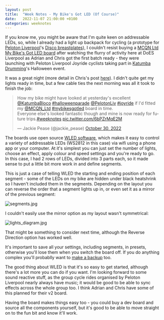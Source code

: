 ```yaml
---
layout: post
title:  "Week Notes - My Bike's Got LED (Of Course)"
date:   2022-11-07 21:00:00 +0100
categories: weeknotes
---
```


If you know me, you might be aware that I'm quite keen on addressable LEDs, so, while I already had a light up backpack for cycling (a prototype for [Peloton Liverpool](https://peloton.coop)'s [Disco breastplates](https://twitter.com/PelotonLiv/status/1499019125011668996?s=20&t=nDrJC5sKxXCYXhn_cV9HPQ)), I couldn't resist buying a [MCQN Ltd](https://mcqn.com/) [My Bike's Got LED board](https://twitter.com/huffeec/status/1585560542080638979?s=20&t=gtIk50p2UsO_uZefMUf0Gg) after watching the flurry of activity here at DoES Liverpool as Adrian and Chris got the first batch ready - they were launching with Peloton Liverpool Joyride cyclists taking part in [Katumba Drumming](https://katumba.co.uk/)'s Halloween event.

It was a great night (more detail in Chris's post [here](https://twitter.com/MCQN_Ltd/status/1587781835043778561?s=20&t=gtIk50p2UsO_uZefMUf0Gg)). I didn't quite get my lights ready in time, but a few cable ties the next morning was all it took to finish the job:

<blockquote class="twitter-tweet"><p lang="en" dir="ltr">How my bike might have looked at yesterday&#39;s excellent <a href="https://twitter.com/KatumbaBloco?ref_src=twsrc%5Etfw">@KatumbaBloco</a> <a href="https://twitter.com/hashtag/halloweenparade?src=hash&amp;ref_src=twsrc%5Etfw">#halloweenparade</a> <a href="https://twitter.com/PelotonLiv?ref_src=twsrc%5Etfw">@PelotonLiv</a> <a href="https://twitter.com/hashtag/joyride?src=hash&amp;ref_src=twsrc%5Etfw">#joyride</a> if I&#39;d fitted my <a href="https://twitter.com/MCQN_Ltd?ref_src=twsrc%5Etfw">@MCQN_Ltd</a> <a href="https://twitter.com/hashtag/mybikesgotled?src=hash&amp;ref_src=twsrc%5Etfw">#mybikesgotled</a> board in time.<br>Everyone else&#39;s looked fantastic though and mine is now ready for future trips.<a href="https://twitter.com/hashtag/weeknotes?src=hash&amp;ref_src=twsrc%5Etfw">#weeknotes</a> <a href="https://t.co/6bPZrMqE2M">pic.twitter.com/6bPZrMqE2M</a></p>&mdash; Jackie Pease (@jackie_pease) <a href="https://twitter.com/jackie_pease/status/1586751768901419010?ref_src=twsrc%5Etfw">October 30, 2022</a></blockquote> <script async src="https://platform.twitter.com/widgets.js" charset="utf-8"></script> 

The boards use open source [WLED software](https://kno.wled.ge/), which makes it easy to control a variety of addressable LEDs (WS2812 in this case) via wifi using a phone app or your computer. At it's simplest you can just set the number of lights, choose an effect, apply colour and speed settings and you're ready to go. In this case, I had 2 rows of LEDs, divided into 3 parts each, so it made sense to put a little bit more work in and define segments.

This is just a case of telling WLED the starting and ending position of each segment - some of the LEDs on my bike are hidden under black heatshrink so I haven't included them in the segments. Depending on the layout you can reverse the order that a segment lights up in, or even set it as a mirror of the previous segment:

![segments.jpg](https://jackiepease.github.io/assets/weeknotes_20221107/segments.jpg)


I couldn't easily use the mirror option as my layout wasn't symmetrical:

![lights_diagram.jpg](https://jackiepease.github.io/assets/weeknotes_20221107/lights_diagram.jpg)

That might be something to consider next time, although the Reverse Direction option has worked well.

It's important to save all your settings, including segments, in presets, otherwise you'll lose them when you switch the board off. If you do anything complex you'll probablly want to [make a backup](https://github.com/Aircoookie/WLED/issues/146) too.

The good thing about WLED is that it's so easy to get started, although there's a lot more you can do if you want. I'm looking forward to some sound reactive stuff, as the group cycle rides organised by Peloton Liverpool nearly always have music; it would be good to be able to sync effects across the whole group too. I think Adrian and Chris have some of this planned for their v2 board.

Having the board makes things easy too - you could buy a dev board and source all the components yourself, but it's good to be able to move straight on to the fun bit and know it'll work.



